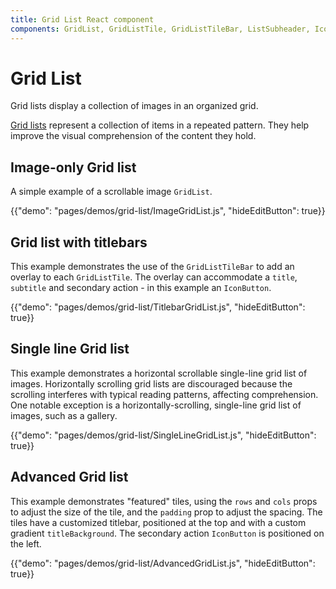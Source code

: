```yaml
---
title: Grid List React component
components: GridList, GridListTile, GridListTileBar, ListSubheader, IconButton
---
```


# Grid List

<p class="description">Grid lists display a collection of images in an organized grid.</p>

[Grid lists](https://material.io/design/components/image-lists.html) represent a collection of items in a repeated pattern. They help improve the visual comprehension of the content they hold.

## Image-only Grid list

A simple example of a scrollable image `GridList`.

{{"demo": "pages/demos/grid-list/ImageGridList.js", "hideEditButton": true}}

## Grid list with titlebars

This example demonstrates the use of the `GridListTileBar` to add an overlay to each `GridListTile`.
The overlay can accommodate a `title`, `subtitle` and secondary action - in this example an `IconButton`.

{{"demo": "pages/demos/grid-list/TitlebarGridList.js", "hideEditButton": true}}

## Single line Grid list

This example demonstrates a horizontal scrollable single-line grid list of images.
Horizontally scrolling grid lists are discouraged because the scrolling interferes with typical reading patterns, affecting comprehension.
One notable exception is a horizontally-scrolling, single-line grid list of images, such as a gallery.

{{"demo": "pages/demos/grid-list/SingleLineGridList.js", "hideEditButton": true}}

## Advanced Grid list

This example demonstrates "featured" tiles, using the `rows` and `cols` props to adjust the size of the tile, and the `padding` prop to adjust the spacing.
The tiles have a customized titlebar, positioned at the top and with a custom gradient `titleBackground`.
The secondary action `IconButton` is positioned on the left.

{{"demo": "pages/demos/grid-list/AdvancedGridList.js", "hideEditButton": true}}
